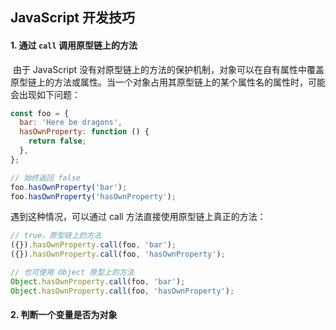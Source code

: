 ## JavaScript 开发技巧



#### 1. 通过 `call` 调用原型链上的方法

​	由于 JavaScript 没有对原型链上的方法的保护机制，对象可以在自有属性中覆盖原型链上的方法或属性。当一个对象占用其原型链上的某个属性名的属性时，可能会出现如下问题：

```javascript
const foo = {
  bar: 'Here be dragons',
  hasOwnProperty: function () {
    return false;
  },
};

// 始终返回 false
foo.hasOwnProperty('bar');
foo.hasOwnProperty('hasOwnProperty');
```

遇到这种情况，可以通过 call 方法直接使用原型链上真正的方法：

```javascript
// true，原型链上的方法
({}).hasOwnProperty.call(foo, 'bar');
({}).hasOwnProperty.call(foo, 'hasOwnProperty');

// 也可使用 Object 原型上的方法
Object.hasOwnProperty.call(foo, 'bar');
Object.hasOwnProperty.call(foo, 'hasOwnProperty');
```

#### 2. 判断一个变量是否为对象

